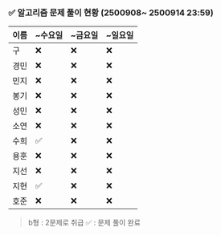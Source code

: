 ### ✅ 알고리즘 문제 풀이 현황 (2500908~ 2500914 23:59)

| 이름   | ~수요일 | ~금요일 | ~일요일 | 
|--------|--------|--------|--------|
| 구     | ❌      | ❌     | ❌     | 
| 경민   | ❌      | ❌     | ❌     | 
| 민지   | ❌      | ❌     | ❌     | 
| 봉기   | ❌      | ❌     | ❌     | 
| 성민   | ❌      | ❌     | ❌     |
| 소연   | ❌      | ❌     | ❌     | 
| 수희   |✅      | ❌     | ❌     | 
| 용훈   | ❌      | ❌     | ❌     | 
| 지선   | ❌      | ❌     | ❌     | 
| 지현   | ✅      | ❌     | ❌     | 
| 호준   | ❌      | ❌     | ❌     |  

> b형 : 2문제로 취급
> ✅ : 문제 풀이 완료
